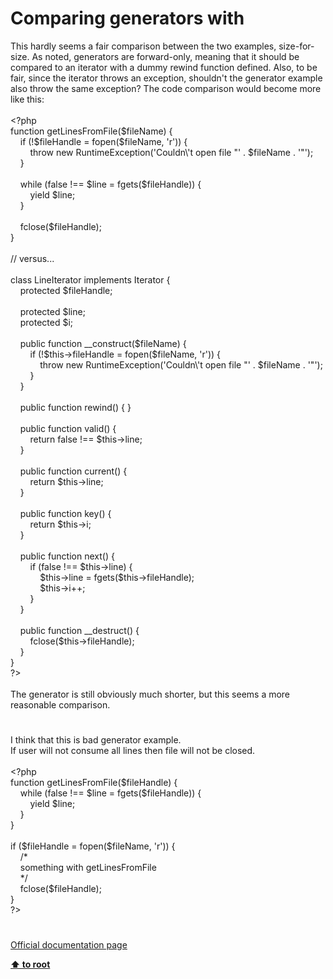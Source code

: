 # Comparing generators with 




<div class="phpcode"><span class="html">
This hardly seems a fair comparison between the two examples, size-for-size. As noted, generators are forward-only, meaning that it should be compared to an iterator with a dummy rewind function defined. Also, to be fair, since the iterator throws an exception, shouldn&apos;t the generator example also throw the same exception? The code comparison would become more like this:<br><br><span class="default">&lt;?php<br></span><span class="keyword">function </span><span class="default">getLinesFromFile</span><span class="keyword">(</span><span class="default">$fileName</span><span class="keyword">) {<br>&#xA0; &#xA0; if (!</span><span class="default">$fileHandle </span><span class="keyword">= </span><span class="default">fopen</span><span class="keyword">(</span><span class="default">$fileName</span><span class="keyword">, </span><span class="string">&apos;r&apos;</span><span class="keyword">)) {<br>&#xA0; &#xA0; &#xA0; &#xA0; throw new </span><span class="default">RuntimeException</span><span class="keyword">(</span><span class="string">&apos;Couldn\&apos;t open file &quot;&apos; </span><span class="keyword">. </span><span class="default">$fileName </span><span class="keyword">. </span><span class="string">&apos;&quot;&apos;</span><span class="keyword">);<br>&#xA0; &#xA0; }<br> <br>&#xA0; &#xA0; while (</span><span class="default">false </span><span class="keyword">!== </span><span class="default">$line </span><span class="keyword">= </span><span class="default">fgets</span><span class="keyword">(</span><span class="default">$fileHandle</span><span class="keyword">)) {<br>&#xA0; &#xA0; &#xA0; &#xA0; yield </span><span class="default">$line</span><span class="keyword">;<br>&#xA0; &#xA0; }<br> <br>&#xA0; &#xA0; </span><span class="default">fclose</span><span class="keyword">(</span><span class="default">$fileHandle</span><span class="keyword">);<br>}<br><br></span><span class="comment">// versus...<br><br></span><span class="keyword">class </span><span class="default">LineIterator </span><span class="keyword">implements </span><span class="default">Iterator </span><span class="keyword">{<br>&#xA0; &#xA0; protected </span><span class="default">$fileHandle</span><span class="keyword">;<br> <br>&#xA0; &#xA0; protected </span><span class="default">$line</span><span class="keyword">;<br>&#xA0; &#xA0; protected </span><span class="default">$i</span><span class="keyword">;<br> <br>&#xA0; &#xA0; public function </span><span class="default">__construct</span><span class="keyword">(</span><span class="default">$fileName</span><span class="keyword">) {<br>&#xA0; &#xA0; &#xA0; &#xA0; if (!</span><span class="default">$this</span><span class="keyword">-&gt;</span><span class="default">fileHandle </span><span class="keyword">= </span><span class="default">fopen</span><span class="keyword">(</span><span class="default">$fileName</span><span class="keyword">, </span><span class="string">&apos;r&apos;</span><span class="keyword">)) {<br>&#xA0; &#xA0; &#xA0; &#xA0; &#xA0; &#xA0; throw new </span><span class="default">RuntimeException</span><span class="keyword">(</span><span class="string">&apos;Couldn\&apos;t open file &quot;&apos; </span><span class="keyword">. </span><span class="default">$fileName </span><span class="keyword">. </span><span class="string">&apos;&quot;&apos;</span><span class="keyword">);<br>&#xA0; &#xA0; &#xA0; &#xA0; }<br>&#xA0; &#xA0; }<br> <br>&#xA0; &#xA0; public function </span><span class="default">rewind</span><span class="keyword">() { }<br> <br>&#xA0; &#xA0; public function </span><span class="default">valid</span><span class="keyword">() {<br>&#xA0; &#xA0; &#xA0; &#xA0; return </span><span class="default">false </span><span class="keyword">!== </span><span class="default">$this</span><span class="keyword">-&gt;</span><span class="default">line</span><span class="keyword">;<br>&#xA0; &#xA0; }<br> <br>&#xA0; &#xA0; public function </span><span class="default">current</span><span class="keyword">() {<br>&#xA0; &#xA0; &#xA0; &#xA0; return </span><span class="default">$this</span><span class="keyword">-&gt;</span><span class="default">line</span><span class="keyword">;<br>&#xA0; &#xA0; }<br> <br>&#xA0; &#xA0; public function </span><span class="default">key</span><span class="keyword">() {<br>&#xA0; &#xA0; &#xA0; &#xA0; return </span><span class="default">$this</span><span class="keyword">-&gt;</span><span class="default">i</span><span class="keyword">;<br>&#xA0; &#xA0; }<br> <br>&#xA0; &#xA0; public function </span><span class="default">next</span><span class="keyword">() {<br>&#xA0; &#xA0; &#xA0; &#xA0; if (</span><span class="default">false </span><span class="keyword">!== </span><span class="default">$this</span><span class="keyword">-&gt;</span><span class="default">line</span><span class="keyword">) {<br>&#xA0; &#xA0; &#xA0; &#xA0; &#xA0; &#xA0; </span><span class="default">$this</span><span class="keyword">-&gt;</span><span class="default">line </span><span class="keyword">= </span><span class="default">fgets</span><span class="keyword">(</span><span class="default">$this</span><span class="keyword">-&gt;</span><span class="default">fileHandle</span><span class="keyword">);<br>&#xA0; &#xA0; &#xA0; &#xA0; &#xA0; &#xA0; </span><span class="default">$this</span><span class="keyword">-&gt;</span><span class="default">i</span><span class="keyword">++;<br>&#xA0; &#xA0; &#xA0; &#xA0; }<br>&#xA0; &#xA0; }<br> <br>&#xA0; &#xA0; public function </span><span class="default">__destruct</span><span class="keyword">() {<br>&#xA0; &#xA0; &#xA0; &#xA0; </span><span class="default">fclose</span><span class="keyword">(</span><span class="default">$this</span><span class="keyword">-&gt;</span><span class="default">fileHandle</span><span class="keyword">);<br>&#xA0; &#xA0; }<br>}<br></span><span class="default">?&gt;<br></span><br>The generator is still obviously much shorter, but this seems a more reasonable comparison.</span>
</div>
  

#


<div class="phpcode"><span class="html">
I think that this is bad generator example.<br>If user will not consume all lines then file will not be closed.<br><br><span class="default">&lt;?php<br></span><span class="keyword">function </span><span class="default">getLinesFromFile</span><span class="keyword">(</span><span class="default">$fileHandle</span><span class="keyword">) {<br>&#xA0; &#xA0; while (</span><span class="default">false </span><span class="keyword">!== </span><span class="default">$line </span><span class="keyword">= </span><span class="default">fgets</span><span class="keyword">(</span><span class="default">$fileHandle</span><span class="keyword">)) {<br>&#xA0; &#xA0; &#xA0; &#xA0; yield </span><span class="default">$line</span><span class="keyword">;<br>&#xA0; &#xA0; }<br>}<br><br>if (</span><span class="default">$fileHandle </span><span class="keyword">= </span><span class="default">fopen</span><span class="keyword">(</span><span class="default">$fileName</span><span class="keyword">, </span><span class="string">&apos;r&apos;</span><span class="keyword">)) {<br>&#xA0; &#xA0; </span><span class="comment">/*<br>&#xA0; &#xA0; something with getLinesFromFile<br>&#xA0; &#xA0; */<br>&#xA0; &#xA0; </span><span class="default">fclose</span><span class="keyword">(</span><span class="default">$fileHandle</span><span class="keyword">);<br>}<br></span><span class="default">?&gt;</span>
</span>
</div>
  

#

[Official documentation page](https://www.php.net/manual/en/language.generators.comparison.php)

**[⬆ to root](/)**